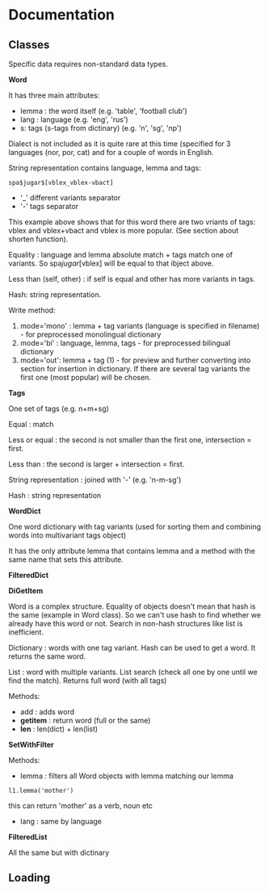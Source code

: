 # Documentation

## Classes

Specific data requires non-standard data types.

**Word**

It has three main attributes:

- lemma : the word itself (e.g. 'table', 'football club')
- lang : language (e.g. 'eng', 'rus')
- s: tags (s-tags from dictinary) (e.g. 'n', 'sg', 'np')

Dialect is not included as it is quite rare at this time (specified for 3 languages (nor, por, cat) and for a couple of words in English.

String representation contains language, lemma and tags:

```
spa$jugar$[vblex_vblex-vbact]
```

- '_' different variants separator
- '-' tags separator

This example above shows that for this word there are two vriants of tags: vblex and vblex+vbact and vblex is more popular. (See section about shorten function).

Equality : language and lemma absolute match + tags match one of variants. So spa$jugar$[vblex] will be equal to that ibject above.

Less than (self, other) : if self is equal and other has more variants in tags.

Hash: string representation.

Write method: 

1. mode='mono' : lemma + tag variants (language is specified in filename) - for preprocessed monolingual dictionary
2. mode='bi' : language, lemma, tags - for preprocessed bilingual dictionary
3. mode='out': lemma + tag (1) - for preview and further converting into section for insertion in dictionary. If there are several tag variants the first one (most popular) will be chosen.


**Tags**

One set of tags (e.g. n+m+sg)

Equal : match

Less or equal : the second is not smaller than the first one, intersection = first.

Less than : the second is larger + intersection = first.

String representation : joined with '-' (e.g. 'n-m-sg')

Hash : string representation

**WordDict**

One word dictionary with tag variants (used for sorting them and combining words into multivariant tags object)

It has the only attribute lemma that contains lemma and a method with the same name that sets this attribute.

**FilteredDict**



**DiGetItem**

Word is a complex structure. Equality of objects doesn't mean that hash is the same (example in Word class). So we can't use hash to find whether we already have this word or not. Search in non-hash structures like list is inefficient.

Dictionary : words with one tag variant. Hash can be used to get a word. It returns the same word.

List : word with multiple variants. List search (check all one by one until we find the match). Returns full word (with all tags)

Methods:

- add : adds word
- __getitem__ : return word (full or the same)
- __len__ : len(dict) + len(list)

**SetWithFilter**

Methods:

- lemma : filters all Word objects with lemma matching our lemma

```
l1.lemma('mother')
```

this can return 'mother' as a verb, noun etc

- lang : same by language

**FilteredList**

All the same but with dictinary


## Loading

